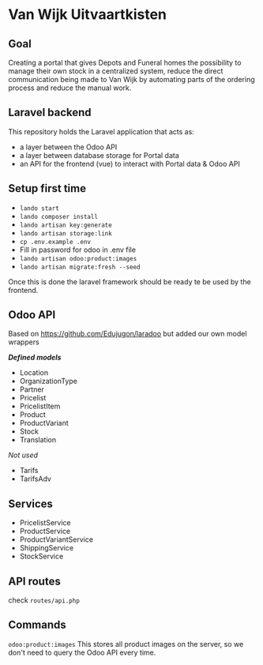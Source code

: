 # Van Wijk Uitvaartkisten

## Goal

Creating a portal that gives Depots and Funeral homes the possibility to manage their own stock in a centralized system, reduce the direct communication being made to Van Wijk by automating parts of the ordering process and reduce the manual work.

## Laravel backend

This repository holds the Laravel application that acts as:
* a layer between the Odoo API
* a layer between database storage for Portal data
* an API for the frontend (vue) to interact with Portal data & Odoo API

## Setup first time
* ``lando start``
* ``lando composer install``
* ``lando artisan key:generate``
* ``lando artisan storage:link``
* ``cp .env.example .env``
* Fill in password for odoo in .env file
* ``lando artisan odoo:product:images``
* ``lando artisan migrate:fresh --seed``

Once this is done the laravel framework should be ready te be used by the frontend.

## Odoo API

Based on https://github.com/Edujugon/laradoo but added our own model wrappers

_**Defined models**_
* Location
* OrganizationType
* Partner
* Pricelist
* PricelistItem
* Product
* ProductVariant
* Stock
* Translation

_Not used_
* Tarifs
* TarifsAdv

## Services
* PricelistService
* ProductService
* ProductVariantService
* ShippingService
* StockService

## API routes
check `routes/api.php` 

## Commands
```odoo:product:images```
This stores all product images on the server, so we don't need to query the Odoo API every time. 
